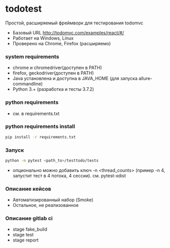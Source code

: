 # todotest

Простой, расширяемый фреймворк для тестирования todomvc
  - Базовый URL http://todomvc.com/examples/react/#/
  - Работает на Windows, Linux
  - Проверено на Chrome, Firefox (расширяемо)

### system requirements
  - chrome и chromedriver(доступен в PATH)
  - firefox, geckodriver(доступен в PATH)
  - Java установлена и доступна в JAVA_HOME (для запуска allure-commandline)
  - Python 3.+ (разработка и тесты 3.7.2)

### python requirements
  - см. в requirements.txt
  
### python requirements install
```sh
pip install -r requirements.txt
```

### Запуск
```sh
python -m pytest <path_to>/testtodo/tests
```
 - опционально можно добавить ключ -n <thread_counts> (пример -n 4, запустит тест в 4 потока, 4 сессии). см. pytest-xdist


### Описание кейсов
 - Автоматизированный набор (Smoke)
 - Остальное, не реализованное

### Описание gitlab ci
 - stage fake_build
 - stage test
 - stage report